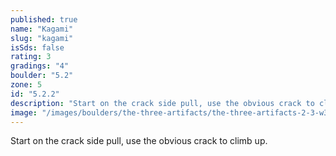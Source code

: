 ```yaml
---
published: true
name: "Kagami"
slug: "kagami"
isSds: false
rating: 3
gradings: "4"
boulder: "5.2"
zone: 5
id: "5.2.2"
description: "Start on the crack side pull, use the obvious crack to climb up."
image: "/images/boulders/the-three-artifacts/the-three-artifacts-2-3-w3024w.jpeg"
---
```


Start on the crack side pull, use the obvious crack to climb up.
